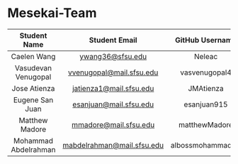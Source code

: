 # Mesekai-Team


| Student Name         | Student Email              | GitHub Username  |
|    :---:             |     :---:                  |     :---:        |
| Caelen Wang          | ywang36@sfsu.edu           | Neleac           |
| Vasudevan Venugopal  | vvenugopal@mail.sfsu.edu   | vasvenugopal4    |
| Jose Atienza         | jatienza1@mail.sfsu.edu    | JMAtienza        |
| Eugene San Juan      | esanjuan@mail.sfsu.edu     | esanjuan915      |
| Matthew Madore       | mmadore@mail.sfsu.edu      | matthewMadore    |
| Mohammad Abdelrahman | mabdelrahman@mail.sfsu.edu | albossmohammad83 |

